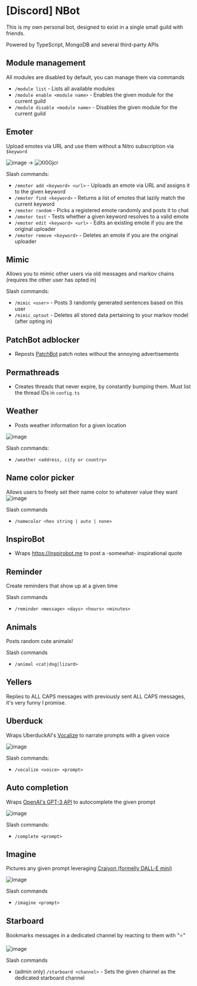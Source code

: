 # [Discord] NBot
This is my own personal bot, designed to exist in a single small guild with friends.

Powered by TypeScript, MongoDB and several third-party APIs

## Module management

All modules are disabled by default, you can manage them via commands
- `/module list` - Lists all available modules
- `/module enable <module name>` - Enables the given module for the current guild
- `/module disable <module name>` - Disables the given module for the current guild

## Emoter

Upload emotes via URL and use them without a Nitro subscription via `$keyword`

![image](https://user-images.githubusercontent.com/11559683/185674640-78870857-e386-4da0-97f2-8a79e3c2a273.png)
->
![Xl0Gjcr](https://user-images.githubusercontent.com/11559683/185674817-c12acaa2-a8e4-43ad-b768-e8cc2e77a739.gif)

Slash commands:
- `/emoter add <keyword> <url>` - Uploads an emote via URL and assigns it to the given keyword
- `/emoter find <keyword>` - Returns a list of emotes that lazily match the current keyword
- `/emoter random` - Picks a registered emote randomly and posts it to chat
- `/emoter test` - Tests whether a given keyword resolves to a valid emote
- `/emoter edit <keyword> <url>` - Edits an existing emote if you are the original uploader
- `/emoter remove <keyword>` - Deletes an emote if you are the original uploader

## Mimic

Allows you to mimic other users via old messages and markov chains (requires the other user has opted in)

Slash commands:
- `/mimic <user>` - Posts 3 randomly generated sentences based on this user
- `/mimic_optout` - Deletes all stored data pertaining to your markov model (after opting in)

## PatchBot adblocker

- Reposts [PatchBot](https://patchbot.io) patch notes without the annoying advertisements

## Permathreads

- Creates threads that never expire, by constantly bumping them. Must list the thread IDs in `config.ts`

## Weather

- Posts weather information for a given location

![image](https://user-images.githubusercontent.com/11559683/185676069-6c824aa1-8079-4fb9-b89f-20bbc8f9dba9.png)

Slash commands:
- `/weather <address, city or country>` 

## Name color picker

Allows users to freely set their name color to whatever value they want
![image](https://user-images.githubusercontent.com/11559683/185676477-f8d7640a-2c0e-48d3-8d35-014333980920.png)

Slash commands
- `/namecolor <hex string | auto | none>`

## InspiroBot

- Wraps https://inspirobot.me to post a -somewhat- inspirational quote


## Reminder

Create reminders that show up at a given time

Slash commands
- `/reminder <message> <days> <hours> <minutes>`


## Animals

Posts random cute animals!

Slash commands
- `/animal <cat|dog|lizard>`

## Yellers

Replies to ALL CAPS messages with previously sent ALL CAPS messages, it's very funny I promise.

## Uberduck

Wraps UberduckAI's [Vocalize](https://app.uberduck.ai/speak#mode=tts-basic) to narrate prompts with a given voice

![image](https://user-images.githubusercontent.com/11559683/185677545-e34ce4c8-58c8-4944-8401-011439845661.png)

Slash commands:
- `/vocalize <voice> <prompt>`

## Auto completion

Wraps [OpenAI's GPT-3 API](https://beta.openai.com/playground) to autocomplete the given prompt

![image](https://user-images.githubusercontent.com/11559683/185678377-e10fb621-3969-4637-b7cb-f9278dd1e50b.png)


Slash commands:
- `/complete <prompt>`

## Imagine

Pictures any given prompt leveraging [Craiyon (formelly DALL-E mini)](https://www.craiyon.com)

![image](https://user-images.githubusercontent.com/11559683/185678144-3efa29f0-8f78-4729-a4e2-faf8d26f02c2.png)

Slash commands
- `/imagine <prompt>`

## Starboard

Bookmarks messages in a dedicated channel by reacting to them with "⭐"

![image](https://user-images.githubusercontent.com/11559683/185678824-3314e5fe-4359-4682-975a-4e79c7b4872a.png)

Slash commands
- (admin only) `/starboard <channel>` - Sets the given channel as the dedicated starboard channel
